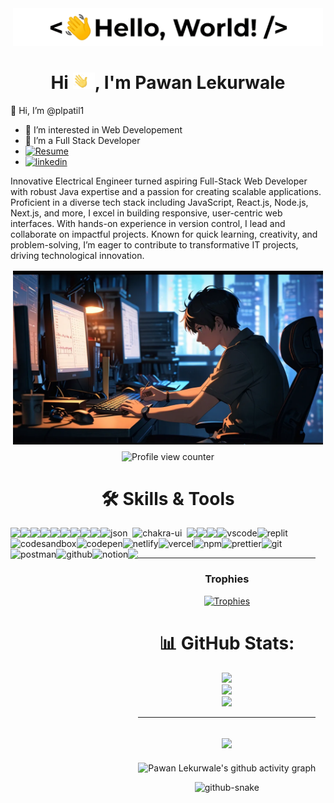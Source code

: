 <p align='center' style='margin: 16px 4px 8px;'>
    <img src="./assets/greetings.gif" alt="Hello World" />
</p>
<h1 align="center">
    Hi <img src='./assets/wave.gif' height='26' alt='there'>, I'm Pawan Lekurwale
</h1>

 👋 Hi, I’m @plpatil1
- 👀 I’m interested in Web Developement 
- 🌱 I’m a Full Stack Developer
- [![Resume](https://img.shields.io/badge/Resume-212121?logo=pagekit&logoColor=FFEFCB&style=for-the-badge)](https://drive.google.com/file/d/1DJ4H8zkq16eDaLWolpyYcV4Tru_FxicV/view?usp=sharing)
- [![linkedin](https://img.shields.io/badge/linkedin-0A66C2?style=for-the-badge&logo=linkedin&logoColor=white)](https://www.linkedin.com/in/pawan-lekurwale-3b2352260/)

Innovative Electrical Engineer turned aspiring Full-Stack Web Developer with robust Java expertise and a passion for creating scalable applications. Proficient in a diverse tech stack including JavaScript, React.js, Node.js, Next.js, and more, I excel in building responsive, user-centric web interfaces. With hands-on experience in version control, I lead and collaborate on impactful projects. Known for quick learning, creativity, and problem-solving, I’m eager to contribute to transformative IT projects, driving technological innovation.


<p align='center' style='margin: 16px 4px 8px'>
    <img src="./assets/animi-guy.webp" alt="working developer">
</p>

<div align="center">
  <img src="https://komarev.com/ghpvc/?username=plpatil1&color=orange" alt="Profile view counter" />
</div>


</p>
<h1 align="center">🛠 Skills & Tools</h1>
<div align="center" style="display: flex; flex-wrap: wrap;">
<img src="https://img.shields.io/badge/react-%2320232a.svg?style=for-the-badge&logo=react&logoColor=%2361DAFB" />
<img src="https://img.shields.io/badge/next.js-000000?style=for-the-badge&logo=nextdotjs&logoColor=white" />
<img src="https://img.shields.io/badge/React_Router-CA4245?style=for-the-badge&logo=react-router&logoColor=white" />
<img src="https://img.shields.io/badge/Tailwind%20CSS-06B6D4?logo=tailwindcss&logoColor=fff&style=for-the-badge"/>
<img src="https://img.shields.io/badge/redux-%23593d88.svg?style=for-the-badge&logo=redux&logoColor=white" />
<img src="https://img.shields.io/badge/HTML5-E34F26?style=for-the-badge&logo=html5&logoColor=white" />
<img src="https://img.shields.io/badge/CSS3-1572B6?style=for-the-badge&logo=css3&logoColor=white" />
<img src="https://img.shields.io/badge/GraphQL-E10098?logo=graphql&logoColor=fff&style=for-the-badge" />
 <img src="https://img.shields.io/badge/MongoDB-47A248?logo=mongodb&logoColor=fff&style=for-the-badge"/>
<img src="https://img.shields.io/badge/json-5E5C5C?style=for-the-badge&logo=json&logoColor=white" alt="json" />&nbsp;&nbsp;
<img src="https://img.shields.io/badge/Chakra--UI-319795?style=for-the-badge&logo=chakra-ui&logoColor=white" alt="chakra-ui" />&nbsp;&nbsp;
<img src="https://img.shields.io/badge/JavaScript-323330?style=for-the-badge&logo=javascript&logoColor=F7DF1E" />
<img src="https://img.shields.io/badge/java-%23ED8B00.svg?style=for-the-badge&logo=java&logoColor=white" />
<img src="https://img.shields.io/badge/npm-CB3837?style=for-the-badge&logo=npm&logoColor=white" />
<!--      <img src="https://img.shields.io/badge/Canva-%2300C4CC.svg?&style=for-the-badge&logo=Canva&logoColor=white" alt="canva" /> -->
  <img src="https://img.shields.io/badge/VSCode-0078D4?style=for-the-badge&logo=visual%20studio%20code&logoColor=white" alt="vscode" />
  <img src="https://img.shields.io/badge/replit-667881?style=for-the-badge&logo=replit&logoColor=white" alt="replit" />
  <img src="https://img.shields.io/badge/Codesandbox-000000?style=for-the-badge&logo=CodeSandbox&logoColor=white" alt="codesandbox" />
  <img src="https://img.shields.io/badge/Codepen-000000?style=for-the-badge&logo=codepen&logoColor=white" alt="codepen" />
  <img src="https://img.shields.io/badge/Netlify-00C7B7?style=for-the-badge&logo=netlify&logoColor=white" alt="netlify" />
  <img src="https://img.shields.io/badge/Vercel-000000?style=for-the-badge&logo=vercel&logoColor=white" alt="vercel" />
<!--   <img src="https://img.shields.io/badge/Heroku-430098?style=for-the-badge&logo=heroku&logoColor=white" alt="heroku" /> -->
<!--   <img src="https://img.shields.io/badge/Yarn-2C8EBB?style=for-the-badge&logo=yarn&logoColor=white" alt="yarn" /> -->
  <img src="https://img.shields.io/badge/NPM-%23000000.svg?style=for-the-badge&logo=npm&logoColor=white" alt="npm"/>
  <img src="https://img.shields.io/badge/prettier-1A2C34?style=for-the-badge&logo=prettier&logoColor=white" alt="prettier" />
  <img src="https://img.shields.io/badge/Git-f44d27?style=for-the-badge&logo=git&logoColor=white" alt="git"/>
  <img src="https://img.shields.io/badge/Postman-FF6C37?style=for-the-badge&logo=Postman&logoColor=white" alt="postman"/>
  <img src="https://img.shields.io/badge/GitHub-100000?style=for-the-badge&logo=github&logoColor=white" alt="github"/>
<!--   <img src="https://img.shields.io/badge/Miro-050038?style=for-the-badge&logo=Miro&logoColor=white" alt="miro" /> -->
  <img src="https://img.shields.io/badge/Notion-000000?style=for-the-badge&logo=notion&logoColor=white" alt="notion" />
 <img src="https://img.shields.io/badge/DSA-000?logo=datadotai&logoColor=fff&style=for-the-badge"/>
  <div>

<hr>

### Trophies
<p align="center">
  <a href="https://github.com/plpatil1/github-profile-trophy">
    <img src="https://github-profile-trophy.vercel.app/?username=plpatil1&theme=onedark" alt="Trophies" />
  </a>
</p>



# 📊 GitHub Stats:
![](https://github-readme-stats.vercel.app/api?username=plpatil1&theme=merko&hide_border=true&include_all_commits=true&count_private=true)<br/>
![](https://nirzak-streak-stats.vercel.app/?user=plpatil1&theme=merko&hide_border=true)<br/>
![](https://github-readme-stats.vercel.app/api/top-langs/?username=plpatil1&theme=merko&hide_border=true&include_all_commits=true&count_private=true&layout=compact)

---
[![](https://visitcount.itsvg.in/api?id=plpatil1&icon=0&color=0)](https://visitcount.itsvg.in)
---

![Pawan Lekurwale's github activity graph](https://github-readme-activity-graph.vercel.app/graph?username=plpatil1&theme=react-dark)


<picture>
  <source media="(prefers-color-scheme: dark)" srcset="https://raw.githubusercontent.com/tobiasmeyhoefer/tobiasmeyhoefer/output/github-snake-dark.svg" />
  <source media="(prefers-color-scheme: light)" srcset="https://raw.githubusercontent.com/tobiasmeyhoefer/tobiasmeyhoefer/output/github-snake.svg" />
  <img alt="github-snake" src="https://raw.githubusercontent.com/tobiasmeyhoefer/tobiasmeyhoefer/output/github-snake.svg" />
</picture>

